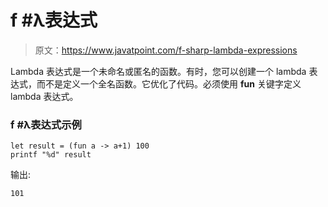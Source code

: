 # f #λ表达式

> 原文：<https://www.javatpoint.com/f-sharp-lambda-expressions>

Lambda 表达式是一个未命名或匿名的函数。有时，您可以创建一个 lambda 表达式，而不是定义一个全名函数。它优化了代码。必须使用 **fun** 关键字定义 lambda 表达式。

### f #λ表达式示例

```
let result = (fun a -> a+1) 100
printf "%d" result

```

输出:

```
101

```